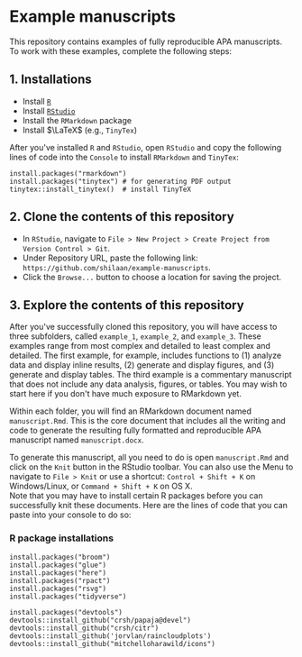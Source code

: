 # Example manuscripts

This repository contains examples of fully reproducible APA manuscripts. To work with these examples, complete the following steps: 

## 1. Installations

- Install [`R`](https://cran.r-project.org/mirrors.html)
- Install [`RStudio`](https://www.rstudio.com/products/rstudio/download/)
- Install the `RMarkdown` package  
- Install $\LaTeX$ (e.g., `TinyTex`)

After you've installed `R` and `RStudio`, open `RStudio` and copy the following lines of code into the `Console` to install `RMarkdown` and `TinyTex`: 

`install.packages("rmarkdown")`  
`install.packages("tinytex") # for generating PDF output`  
`tinytex::install_tinytex()  # install TinyTeX`  

## 2. Clone the contents of this repository

- In `RStudio`, navigate to `File > New Project > Create Project from Version Control > Git`.  
- Under Repository URL, paste the following link: `https://github.com/shilaan/example-manuscripts`. 
- Click the `Browse...` button to choose a location for saving the project. 

## 3. Explore the contents of this repository 

After you've successfully cloned this repository, you will have access to three subfolders, called `example_1`, `example_2`, and `example_3`. These examples range from most complex and detailed to least complex and detailed. The first example, for example, includes functions to (1) analyze data and display inline results, (2) generate and display figures, and (3) generate and display tables. The third example is a commentary manuscript that does not include any data analysis, figures, or tables. You may wish to start here if you don't have much exposure to RMarkdown yet. 

Within each folder, you will find an RMarkdown document named `manuscript.Rmd`. This is the core document that includes all the writing and code to generate the resulting fully formatted and reproducible APA manuscript named `manuscript.docx`.  

To generate this manuscript, all you need to do is open `manuscript.Rmd` and click on the `Knit` button in the RStudio toolbar. You can also use the Menu to navigate to `File > Knit` or use a shortcut: `Control + Shift + K` on Windows/Linux, or `Command + Shift + K` on OS X.  
Note that you may have to install certain R packages before you can successfully knit these documents. Here are the lines of code that you can paste into your console to do so: 

### R package installations

`install.packages("broom")`  
`install.packages("glue")`  
`install.packages("here")`  
`install.packages("rpact")`   
`install.packages("rsvg")`  
`install.packages("tidyverse")`  

`install.packages("devtools")`  
`devtools::install_github("crsh/papaja@devel")`  
`devtools::install_github("crsh/citr")`  
`devtools::install_github('jorvlan/raincloudplots')`  
`devtools::install_github("mitchelloharawild/icons")`  
